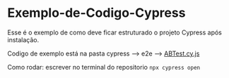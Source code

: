 # Exemplo-de-Codigo-Cypress
Esse é o exemplo de como deve ficar estruturado o projeto Cypress após instalação.

Codigo de exemplo está na pasta cypress --> e2e --> [ABTest.cy.js](cypress/e2e/ABTest.cy.js)

Como rodar: escrever no terminal do repositorio `npx cypress open` 
